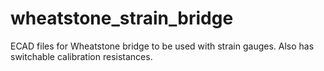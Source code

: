 # wheatstone_strain_bridge
ECAD files for Wheatstone bridge to be used with strain gauges. Also has switchable calibration resistances.
